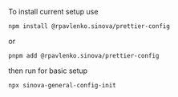 To install current setup use

`npm install @rpavlenko.sinova/prettier-config`

or

`pnpm add @rpavlenko.sinova/prettier-config`

then run for basic setup

`npx sinova-general-config-init`
